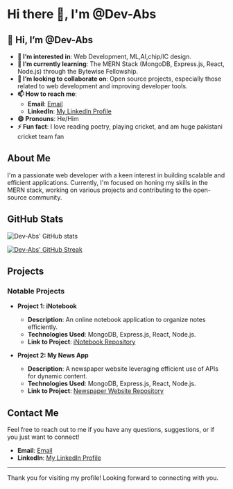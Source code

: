# Hi there 👋, I'm @Dev-Abs

## 👋 Hi, I’m @Dev-Abs
- **👀 I’m interested in**: Web Development, ML,AI,chip/IC design.
- **🌱 I’m currently learning**: The MERN Stack (MongoDB, Express.js, React, Node.js) through the Bytewise Fellowship.
- **💞️ I’m looking to collaborate on**: Open source projects, especially those related to web development and improving developer tools.
- **📫 How to reach me**:
  - **Email**: [Email](abdullahubaid257foru@gmail.com)
  - **LinkedIn**: [My LinkedIn Profile](https://www.linkedin.com/in/muhammadabdullahubaid/)
- **😄 Pronouns**: He/Him
- **⚡ Fun fact**: I love reading poetry, playing cricket, and am huge pakistani cricket team fan

## About Me

I'm a passionate web developer with a keen interest in building scalable and efficient applications. Currently, I'm focused on honing my skills in the MERN stack, working on various projects and contributing to the open-source community.

## GitHub Stats

![Dev-Abs' GitHub stats](https://github-readme-stats.vercel.app/api?username=Dev-Abs&show_icons=true&theme=radical)

[![Dev-Abs' GitHub Streak](https://streak-stats.demolab.com/?user=Dev-Abs)](https://git.io/streak-stats)

## Projects

### Notable Projects

- **Project 1: iNotebook**
  - **Description**: An online notebook application to organize notes efficiently.
  - **Technologies Used**: MongoDB, Express.js, React, Node.js.
  - **Link to Project**: [iNotebook Repository](https://github.com/Dev-Abs/inotebook)

- **Project 2: My News App**
  - **Description**: A newspaper website leveraging efficient use of APIs for dynamic content.
  - **Technologies Used**: MongoDB, Express.js, React, Node.js.
  - **Link to Project**: [Newspaper Website Repository](https://github.com/Dev-Abs/mynewsapp)

## Contact Me

Feel free to reach out to me if you have any questions, suggestions, or if you just want to connect!

  - **Email**: [Email](abdullahubaid257foru@gmail.com)
  - **LinkedIn**: [My LinkedIn Profile](https://www.linkedin.com/in/muhammadabdullahubaid/)

---

Thank you for visiting my profile! Looking forward to connecting with you.

